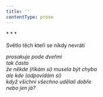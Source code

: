 ```yaml
---
title: ''
contentType: prose
---
```


<section>

\* \* \*

Světlo těch kteří se nikdy nevrátí

_prosakuje pode dveřmi  
tak často  
že někde (říkám si) musela být chyba  
ale kde (odpovídám si)  
když všichni všechno udělali dobře  
nebo jen já?_

</section>
